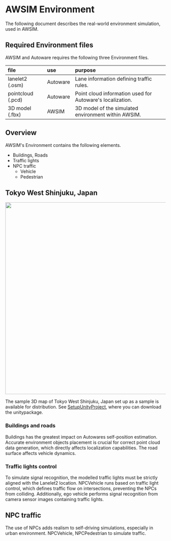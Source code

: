 # AWSIM Environment

The following document describes the real-world environment simulation, used in AWSIM.

## Required Environment files

AWSIM and Autoware requires the following three Environment files.

|file|use|purpose|
|:--|:--|:--|
|lanelet2 (.osm)|Autoware|Lane information defining traffic rules.|
|pointcloud (.pcd)|Autoware|Point cloud information used for Autoware's localization. |
|3D model (.fbx)|AWSIM|3D model of the simulated environment within AWSIM.|

## Overview

AWSIM's Environment contains the following elements.

- Buildings, Roads
- Traffic lights
- NPC traffic
    - Vehicle
    - Pedestrian

## Tokyo West Shinjuku, Japan
<img src=image_0.png width=600px>

The sample 3D map of Tokyo West Shinjuku, Japan set up as a sample is available for distribution.
See [SetupUnityProject](../../../GettingStarted/SetupUnityProject/#5-import-environment-custom-package), where you can download the unitypackage.

### Buildings and roads

Buildings has the greatest impact on Autowares self-position estimation. Accurate environment objects placement is crucial for correct point cloud data generation, which directly affects localization capabilities.
The road surface affects vehicle dynamics.

### Traffic lights control

To simulate signal recognition, the modelled traffic lights must be strictly aligned with the Lanelet2 location.
NPCVehicle runs based on traffic light control, which defines traffic flow on intersections, preventing the NPCs from colliding.
Additionally, ego vehicle performs signal recognition from camera sensor images containing traffic lights.

## NPC traffic
The use of NPCs adds realism to self-driving simulations, especially in urban environment. NPCVehicle, NPCPedestrian to simulate traffic.
